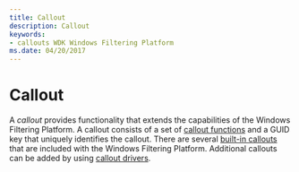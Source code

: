 ```yaml
---
title: Callout
description: Callout
keywords:
- callouts WDK Windows Filtering Platform
ms.date: 04/20/2017
---
```


# Callout


A *callout* provides functionality that extends the capabilities of the Windows Filtering Platform. A callout consists of a set of [callout functions](callout-function.md) and a GUID key that uniquely identifies the callout. There are several [built-in callouts](./built-in-callout-identifiers.md) that are included with the Windows Filtering Platform. Additional callouts can be added by using [callout drivers](callout-driver.md).

 

